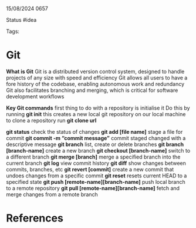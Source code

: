 15/08/2024 0657

Status #idea

Tags:

# Git

**What is Git**
Git is a distributed version control system, designed to handle projects of any size with speed and efficiency
Git allows all users to have a fore history of the codebase, enabling autonomous work and redundancy
Git also facilitates branching and merging, which is critical for software development workflows

**Key Git commands**
first thing to do with a repository is initialise it
Do this by running **git init** this creates a new local git repository on our local machine
to clone a repository run **git clone url**

**git status** check the status of changes
**git add [file name]** stage a file for commit
**git commit -m “commit message”** commit staged changed with a descriptive message
**git branch** list, create or delete branches
**git branch [branch-name]** create a new branch
**git checkout [branch-name]** switch to a different branch
**git merge [branch]** merge a specified branch into the current branch
**git log** view commit history
**git diff** show changes between commits, branches, etc
**git revert [commit]** create a new commit that undoes changes from a specific commit
**git reset** resets current HEAD to a specified state
**git push [remote-name][branch-name]** push local branch to a remote repository
**git pull [remote-name][branch-name]** fetch and merge changes from a remote branch

# References
